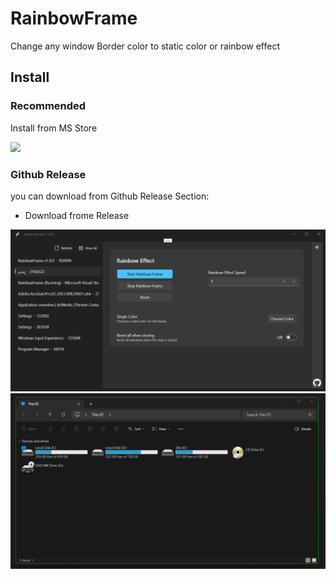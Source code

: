 ﻿# RainbowFrame
 Change any window Border color to static color or rainbow effect

## Install
### Recommended
Install from MS Store

<a href="https://apps.microsoft.com/detail/RainbowFrame/9P0PFLQK1B0W?launch=true
	&mode=mini">
	<img src="https://get.microsoft.com/images/en-us%20dark.svg" width="200"/>
</a>

### Github Release
you can download from Github Release Section:
- Download frome Release

![RainbowFrame](https://raw.githubusercontent.com/ghost1372/Resources/main/RainbowFrame/1.png)
![RainbowFrame](https://raw.githubusercontent.com/ghost1372/Resources/main/RainbowFrame/2.gif)


